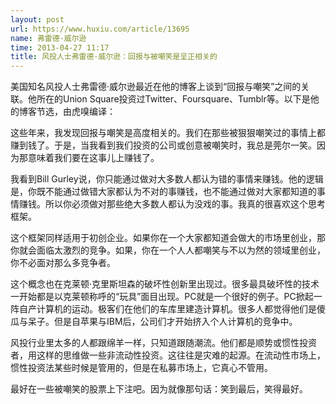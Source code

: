 ```yaml
---
layout: post
url: https://www.huxiu.com/article/13695
name: 弗雷德·威尔逊
time: 2013-04-27 11:17
title: 风投人士弗雷德·威尔逊：回报与被嘲笑是呈正相关的
---
```

美国知名风投人士弗雷德·威尔逊最近在他的博客上谈到“回报与嘲笑”之间的关联。他所在的Union Square投资过Twitter、Foursquare、Tumblr等。以下是他的博客节选，由虎嗅编译：

这些年来，我发现回报与嘲笑是高度相关的。我们在那些被狠狠嘲笑过的事情上都赚到钱了。于是，当我看到我们投资的公司或创意被嘲笑时，我总是莞尔一笑。因为那意味着我们要在这事儿上赚钱了。

我看到Bill Gurley说，你只能通过做对大多数人都认为错的事情来赚钱。他的逻辑是，你既不能通过做错大家都认为不对的事赚钱，也不能通过做对大家都知道的事情赚钱。所以你必须做对那些绝大多数人都认为没戏的事。我真的很喜欢这个思考框架。

这个框架同样适用于初创企业。如果你在一个大家都知道会做大的市场里创业，那你就会面临太激烈的竞争。如果，你在一个人人都嘲笑与不以为然的领域里创业，你不必面对那么多竞争者。

这个概念也在克莱顿·克里斯坦森的破坏性创新里出现过。很多最具破坏性的技术一开始都是以克莱顿称呼的“玩具”面目出现。PC就是一个很好的例子。PC掀起一阵自产计算机的运动。极客们在他们的车库里建造计算机。很多人都觉得他们是傻瓜与呆子。但是自苹果与IBM后，公司们才开始挤入个人计算机的竞争中。

风投行业里太多的人都跟绵羊一样，只知道跟随潮流。他们都是顺势或惯性投资者，用这样的思维做一些非流动性投资。这往往是灾难的起源。在流动性市场上，惯性投资法某些时候是管用的，但是在私募市场上，它真心不管用。

最好在一些被嘲笑的股票上下注吧。因为就像那句话：笑到最后，笑得最好。

